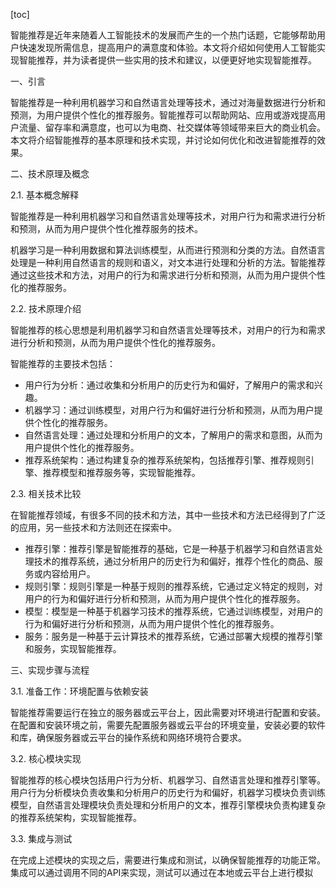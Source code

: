 
[toc]                    
                
                
智能推荐是近年来随着人工智能技术的发展而产生的一个热门话题，它能够帮助用户快速发现所需信息，提高用户的满意度和体验。本文将介绍如何使用人工智能实现智能推荐，并为读者提供一些实用的技术和建议，以便更好地实现智能推荐。

一、引言

智能推荐是一种利用机器学习和自然语言处理等技术，通过对海量数据进行分析和预测，为用户提供个性化的推荐服务。智能推荐可以帮助网站、应用或游戏提高用户流量、留存率和满意度，也可以为电商、社交媒体等领域带来巨大的商业机会。本文将介绍智能推荐的基本原理和技术实现，并讨论如何优化和改进智能推荐的效果。

二、技术原理及概念

2.1. 基本概念解释

智能推荐是一种利用机器学习和自然语言处理等技术，对用户行为和需求进行分析和预测，从而为用户提供个性化推荐服务的技术。

机器学习是一种利用数据和算法训练模型，从而进行预测和分类的方法。自然语言处理是一种利用自然语言的规则和语义，对文本进行处理和分析的方法。智能推荐通过这些技术和方法，对用户的行为和需求进行分析和预测，从而为用户提供个性化的推荐服务。

2.2. 技术原理介绍

智能推荐的核心思想是利用机器学习和自然语言处理等技术，对用户的行为和需求进行分析和预测，从而为用户提供个性化的推荐服务。

智能推荐的主要技术包括：

- 用户行为分析：通过收集和分析用户的历史行为和偏好，了解用户的需求和兴趣。
- 机器学习：通过训练模型，对用户行为和偏好进行分析和预测，从而为用户提供个性化的推荐服务。
- 自然语言处理：通过处理和分析用户的文本，了解用户的需求和意图，从而为用户提供个性化的推荐服务。
- 推荐系统架构：通过构建复杂的推荐系统架构，包括推荐引擎、推荐规则引擎、推荐模型和推荐服务等，实现智能推荐。

2.3. 相关技术比较

在智能推荐领域，有很多不同的技术和方法，其中一些技术和方法已经得到了广泛的应用，另一些技术和方法则还在探索中。

- 推荐引擎：推荐引擎是智能推荐的基础，它是一种基于机器学习和自然语言处理技术的推荐系统，通过分析用户的历史行为和偏好，推荐个性化的商品、服务或内容给用户。
- 规则引擎：规则引擎是一种基于规则的推荐系统，它通过定义特定的规则，对用户的行为和偏好进行分析和预测，从而为用户提供个性化的推荐服务。
- 模型：模型是一种基于机器学习技术的推荐系统，它通过训练模型，对用户的行为和偏好进行分析和预测，从而为用户提供个性化的推荐服务。
- 服务：服务是一种基于云计算技术的推荐系统，它通过部署大规模的推荐引擎和服务，实现智能推荐。

三、实现步骤与流程

3.1. 准备工作：环境配置与依赖安装

智能推荐需要运行在独立的服务器或云平台上，因此需要对环境进行配置和安装。在配置和安装环境之前，需要先配置服务器或云平台的环境变量，安装必要的软件和库，确保服务器或云平台的操作系统和网络环境符合要求。

3.2. 核心模块实现

智能推荐的核心模块包括用户行为分析、机器学习、自然语言处理和推荐引擎等。用户行为分析模块负责收集和分析用户的历史行为和偏好，机器学习模块负责训练模型，自然语言处理模块负责处理和分析用户的文本，推荐引擎模块负责构建复杂的推荐系统架构，实现智能推荐。

3.3. 集成与测试

在完成上述模块的实现之后，需要进行集成和测试，以确保智能推荐的功能正常。集成可以通过调用不同的API来实现，测试可以通过在本地或云平台上进行模拟

